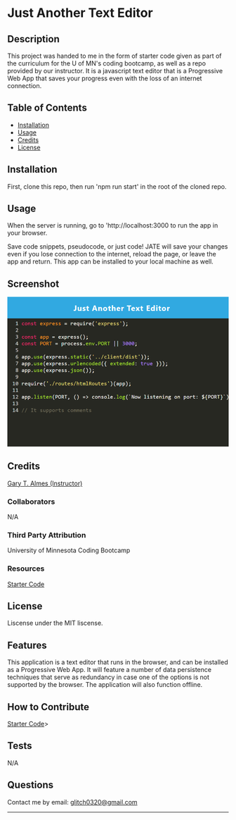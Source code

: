 # Just Another Text Editor

## Description

This project was handed to me in the form of starter code given as part of the curriculum for the U of MN's coding bootcamp, as well as a repo provided by our instructor. It is a javascript text editor that is a Progressive Web App that saves your progress even with the loss of an internet connection.

## Table of Contents
- [Installation](#installation)
- [Usage](#usage)
- [Credits](#credits)
- [License](#license)

## Installation

First, clone this repo, then run 'npm run start' in the root of the cloned repo.

## Usage

When the server is running, go to 'http://localhost:3000 to run the app in your browser.

Save code snippets, pseudocode, or just code! JATE will save your changes even if you lose connection to the internet, reload the page, or leave the app and return. This app can be installed to your local machine as well.

## Screenshot
<img src='./assets/jate.png' alt='Text editor styling code like Visual Studio.' />

## Credits

<a href='https://garytalmes.com/'>Gary T. Almes (Instructor)</a>

### Collaborators

N/A

### Third Party Attribution

University of Minnesota Coding Bootcamp

### Resources

<a href='https://github.com/garytalmes/pwa_homework'>Starter Code</a>

## License
Liscense under the MIT liscense.

## Features

This application is a text editor that runs in the browser, and can be installed as a Progressive Web App. It will feature a number of data persistence techniques that serve as redundancy in case one of the options is not supported by the browser. The application will also function offline.

## How to Contribute

<a href='https://github.com/garytalmes/pwa_homework'>Starter Code</a>>

## Tests

N/A

## Questions
Contact me by email: glitch0320@gmail.com

---
